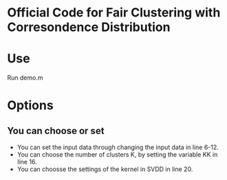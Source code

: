 # Official Code for Fair Clustering with Corresondence Distribution

# Use

Run demo.m 

# Options
## You can choose or set 
- You can set the input data through changing the input data in line 6-12. 
- You can choose the number of clusters K, by setting the variable KK in line 16. 
- You can choosse the settings of the kernel in SVDD in line 20. 
